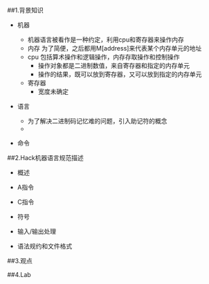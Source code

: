 ##1.背景知识
- 机器
    - 机器语言被看作是一种约定，利用cpu和寄存器来操作内存
    - 内存 为了简便，之后都用M[address]来代表某个内存单元的地址
    - cpu 包括算术操作和逻辑操作，内存存取操作和控制操作
      - 操作对象都是二进制数值，来自寄存器和指定的内存单元
      - 操作的结果，既可以放到寄存器，又可以放到指定的内存单元 
    - 寄存器
        - 宽度未确定
- 语言
    - 为了解决二进制码记忆难的问题，引入助记符的概念
    - 

- 命令

##2.Hack机器语言规范描述
- 概述

- A指令

- C指令

- 符号

- 输入/输出处理

- 语法规约和文件格式

##3.观点

##4.Lab

